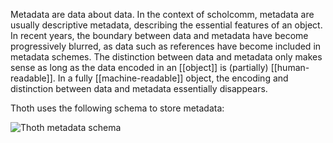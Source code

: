 Metadata are data about data. In the context of scholcomm, metadata are usually descriptive metadata, describing the essential features of an object. In recent years, the boundary between data and metadata have become progressively blurred, as data such as references have become included in metadata schemes. The distinction between data and metadata only makes sense as long as the data encoded in an [[object]] is (partially) [[human-readable]]. In a fully [[machine-readable]] object, the encoding and distinction between data and metadata essentially disappears. 

Thoth uses the following schema to store metadata:

![Thoth metadata schema](https://punctumbooks.com/punctum/wp-content/uploads/2020/10/thoth_db.jpg)